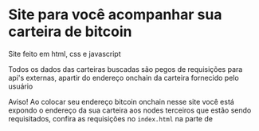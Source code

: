 <h1>Site para você acompanhar sua carteira de bitcoin</h1>

<p>Site feito em html, css e javascript</p>
<p>Todos os dados das carteiras buscadas são pegos de requisições para api's externas, apartir do endereço onchain da carteira fornecido pelo usuário</p>
<p>Aviso! Ao colocar seu endereço bitcoin onchain nesse site você está expondo o endereço da sua carteira aos nodes terceiros que estão sendo requisitados, confira as requisições no <code>index.html</code> na parte de <code><script></code></p>
<p>Veja o projeto em: https://btcwllt.netlify.app/</p>
